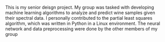 This is my senior deisgn project. My group was tasked with developing machine learning algorithms to analyze and predict wine samples given their spectral data.
I personally contributed to the partial least squares algorithm, which was written in Python in a Linux environment. The neural network and data preprocessing were done by the other members of my group
